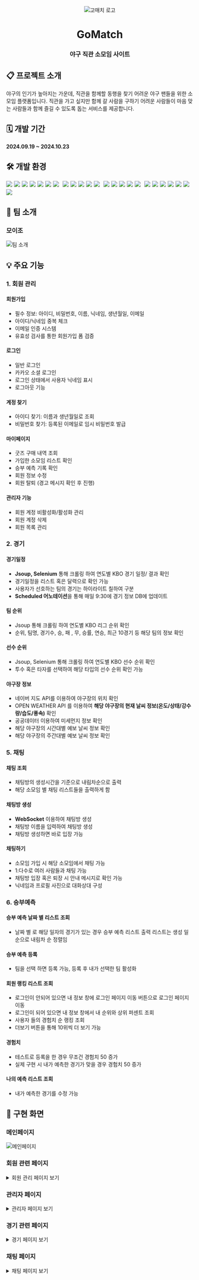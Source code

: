 <div align="center">
  <img src="https://github.com/user-attachments/assets/8e4534a1-5f04-43d4-b8fe-359a02560608" alt="고매치 로고">
  
  # GoMatch
  ### 야구 직관 소모임 사이트
</div>

## 📋 프로젝트 소개
야구의 인기가 높아지는 가운데, 직관을 함께할 동행을 찾기 어려운 야구 팬들을 위한 소모임 플랫폼입니다. 직관을 가고 싶지만 함께 갈 사람을 구하기 어려운 사람들이 마음 맞는 사람들과 함께 즐길 수 있도록 돕는 서비스를 제공합니다.

## 🗓 개발 기간
**2024.09.19 ~ 2024.10.23**

## 🛠 개발 환경
<div style="display: flex; flex-wrap: wrap; gap: 5px;">
  <!-- Language -->
<img src="https://img.shields.io/badge/Java_17-007396?style=for-the-badge&logo=java&logoColor=white">
<img src="https://img.shields.io/badge/HTML5-E34F26?style=for-the-badge&logo=html5&logoColor=white">
<img src="https://img.shields.io/badge/CSS3-1572B6?style=for-the-badge&logo=css3&logoColor=white">
<img src="https://img.shields.io/badge/JavaScript-F7DF1E?style=for-the-badge&logo=javascript&logoColor=black">
<!-- Framework & Library -->
<img src="https://img.shields.io/badge/Spring_Boot-6DB33F?style=for-the-badge&logo=spring-boot&logoColor=white">
<img src="https://img.shields.io/badge/Jsoup-43853D?style=for-the-badge&logo=jsoup&logoColor=white">
<img src="https://img.shields.io/badge/WebSocket-010101?style=for-the-badge&logo=websocket&logoColor=white"> <br>
<img src="https://img.shields.io/badge/Thymeleaf-005F0F?style=for-the-badge&logo=thymeleaf&logoColor=white">
<img src="https://img.shields.io/badge/FullCalendar-4285F4?style=for-the-badge&logo=google-calendar&logoColor=white">
<img src="https://img.shields.io/badge/Toast_UI_Editor-181717?style=for-the-badge&logo=tui&logoColor=white">
<img src="https://img.shields.io/badge/SweetAlert2-3085D6?style=for-the-badge&logo=SweetAlert&logoColor=white">
<img src="https://img.shields.io/badge/Selenium-43B02A?style=for-the-badge&logo=selenium&logoColor=white"> <br>
<!-- Payment & Map Services -->
<img src="https://img.shields.io/badge/Kakao_Login-FFCD00?style=for-the-badge&logo=kakao&logoColor=black">
<img src="https://img.shields.io/badge/Inicis_Payment-003F87?style=for-the-badge&logo=payment&logoColor=white">
<img src="https://img.shields.io/badge/Naver_Map_API-03C75A?style=for-the-badge&logo=naver&logoColor=white">
<!-- API -->
<img src="https://img.shields.io/badge/Open_API-008080?style=for-the-badge&logo=openapiinitiative&logoColor=white"> 
<img src="https://img.shields.io/badge/Open_Weather_API-1E90FF?style=for-the-badge&logo=openweather&logoColor=white"> <br>
<!-- WAS -->
<img src="https://img.shields.io/badge/Tomcat-F8DC75?style=for-the-badge&logo=apache-tomcat&logoColor=black">
<!-- DB -->
<img src="https://img.shields.io/badge/Oracle-F80000?style=for-the-badge&logo=oracle&logoColor=white">
<!-- IDE -->
<img src="https://img.shields.io/badge/IntelliJ_IDEA-000000?style=for-the-badge&logo=intellij-idea&logoColor=white">
<!-- Version Control & Collaboration -->
<img src="https://img.shields.io/badge/Git-F05032?style=for-the-badge&logo=git&logoColor=white">
<img src="https://img.shields.io/badge/GitHub-181717?style=for-the-badge&logo=github&logoColor=white">
<img src="https://img.shields.io/badge/Slack-4A154B?style=for-the-badge&logo=slack&logoColor=white">
<img src="https://img.shields.io/badge/Google_Drive-4285F4?style=for-the-badge&logo=google-drive&logoColor=white">
</div>

## 👥 팀 소개
### 모이조
<img src="https://github.com/user-attachments/assets/f7e11bc0-065f-49b6-a9d6-e6fe19a57bd9" alt="팀 소개">

## 💡 주요 기능

### 1. 회원 관리
#### 회원가입
- 필수 정보: 아이디, 비밀번호, 이름, 닉네임, 생년월일, 이메일
- 아이디/닉네임 중복 체크
- 이메일 인증 시스템
- 유효성 검사를 통한 회원가입 폼 검증

#### 로그인
- 일반 로그인
- 카카오 소셜 로그인
- 로그인 상태에서 사용자 닉네임 표시
- 로그아웃 기능

#### 계정 찾기
- 아이디 찾기: 이름과 생년월일로 조회
- 비밀번호 찾기: 등록된 이메일로 임시 비밀번호 발급

#### 마이페이지
- 굿즈 구매 내역 조회
- 가입한 소모임 리스트 확인
- 승부 예측 기록 확인
- 회원 정보 수정
- 회원 탈퇴 (경고 메시지 확인 후 진행)

#### 관리자 기능
- 회원 계정 비활성화/활성화 관리
- 회원 계정 삭제
- 회원 목록 관리

### 2. 경기
#### 경기일정
- **Jsoup, Selenium** 통해 크롤링 하여 연도별 KBO 경기 일정/ 결과 확인
- 경기일정을 리스트 혹은 달력으로 확인 가능
- 사용자가 선호하는 팀의 경기는 하이라이트 칠하여 구분
- **Scheduled 어노테이션**을 통해 매일 9:30에 경기 정보 DB에 업데이트

#### 팀 순위
- Jsoup 통해 크롤링 하여 연도별 KBO 리그 순위 확인
- 순위, 팀명, 경기수, 승, 패 , 무, 승률, 연승, 최근 10경기 등 해당 팀의 정보 확인

#### 선수 순위
- Jsoup, Selenium 통해 크롤링 하여 연도별 KBO 선수 순위 확인
- 투수 혹은 타자를 선택하여 해당 타입의 선수 순위 확인 가능

#### 야구장 정보
- 네이버 지도 API를 이용하여 야구장의 위치 확인
- OPEN WEATHER API 를 이용하여 **해당 야구장의 현재 날씨 정보(온도/상태/강수량/습도/풍속)** 확인
- 공공데이터 이용하여 미세먼지 정보 확인
- 해당 야구장의 시간대별 예보 날씨 정보 확인
- 해당 야구장의 주간대별 예보 날씨 정보 확인

### 5. 채팅
#### 채팅 조회
- 채팅방의 생성시간을 기준으로 내림차순으로 출력
- 해당 소모임 별 채팅 리스트들을 출력하게 함

#### 채팅방 생성
- **WebSocket** 이용하여 채팅방 생성
- 채팅방 이름을 입력하여 채팅방 생성
- 채팅방 생성하면 바로 입장 가능

#### 채팅하기
- 소모임 가입 시 해당 소모임에서 채팅 가능
- 1:다수로 여러 사람들과 채팅 가능
- 채팅방 입장 혹은 퇴장 시 안내 메시지로 확인 가능
- 닉네임과 프로필 사진으로 대화상대 구성

### 6. 승부예측
#### 승부 예측 날짜 별 리스트 조회
- 날짜 별 로 해당 일자의 경기가 있는 경우 승부 예측 리스트 출력 리스트는 생성 일 순으로 내림차 순 정렬임

#### 승부 예측 등록
- 팀을 선택 하면 등록 가능, 등록 후 내가 선택한 팀 활성화

#### 회원 랭킹 리스트 조회
- 로그인이 안되어 있으면 내 정보 창에 로그인 페이지 이동 버튼으로 로그인 페이지 이동
- 로그인이 되어 있으면 내 정보 창에서 내 순위와 상위 퍼센트 조회
- 사용자 들의 경험치 순 랭킹 조회
- 더보기 버튼을 통해 10위씩 더 보기 가능

#### 경험치
- 테스트로 등록을 한 경우 무조건 경험치 50 증가
- 실제 구현 시 내가 예측한 경기가 맞을 경우 경험치 50 증가

#### 나의 예측 리스트 조회
- 내가 예측한 경기를 수정 가능

## 📱 구현 화면

### 메인페이지
![메인페이지](https://github.com/user-attachments/assets/3461b633-377d-4090-b52a-f93e4543c1f4)

### 회원 관련 페이지
<details>
<summary>회원 관리 페이지 보기</summary>

- **로그인**
  ![로그인](https://github.com/user-attachments/assets/1f46ff92-75e8-475e-8f25-60ba7384ac50)

- **아이디 찾기**
  ![아이디찾기](https://github.com/user-attachments/assets/f2ea6400-1586-47d2-8055-dbff1d652ecb)

- **비밀번호 찾기**
  ![비밀번호찾기](https://github.com/user-attachments/assets/c8b68858-ebb6-437e-9666-03818fa2abc3)

- **회원가입**
  ![회원가입](https://github.com/user-attachments/assets/10450ecb-b568-430d-a64b-80d3be9bdb17)

- **마이페이지**
  ![마이페이지](https://github.com/user-attachments/assets/da7c8fc0-a560-4242-a8ac-98a3a391a9d8)

- **회원정보 수정**
  ![회원정보수정](https://github.com/user-attachments/assets/3b835457-0b97-4262-b976-3d50ba86b723)

- **회원 탈퇴**
  ![회원탈퇴](https://github.com/user-attachments/assets/d908e41f-8d45-49d1-8678-c21ccf08f399)
</details>

### 관리자 페이지
<details>
<summary>관리자 페이지 보기</summary>

- **관리자 메인**
  ![관리자메인](https://github.com/user-attachments/assets/36deb6e9-8f4a-486a-83aa-43a1336b9c7f)

- **회원 관리**
  ![회원관리](https://github.com/user-attachments/assets/19366d68-0f15-4d84-bb96-b5bc1af02322)
</details>

### 경기 관련 페이지
<details>
<summary>경기 페이지 보기</summary>

- **경기 일정 - 리스트**
  
  ![경기 일정 - 리스트 ](https://github.com/user-attachments/assets/8480d302-db9d-4cb7-b8ee-9433c8ab43cd)

- **경기 일정 - 달력**
  
  ![경기 일정 - 달력](https://github.com/user-attachments/assets/6eba1a32-509c-470d-bfd2-68f3708a5abd)

- **팀 순위**
  
  ![팀 순위](https://github.com/user-attachments/assets/f10ff7e0-be58-4281-8254-f265d74032ad)

- **선수 순위**
  
  ![선수 순위](https://github.com/user-attachments/assets/5ff701e6-513b-48b6-ac87-f27e108a9592)

- **야구장 날씨**
  
  ![야구장 날씨](https://github.com/user-attachments/assets/e82649af-ee4b-4784-ab79-0af43153be11)
</details>

### 채팅 페이지
<details>
<summary>채팅 페이지 보기</summary>

- **채팅방 조회**
  
  ![채팅방 조회](https://github.com/user-attachments/assets/fddb79d3-8aab-4a34-9f64-e5a8b5e79811)

- **채팅방 생성**
  
  ![채팅방 생성](https://github.com/user-attachments/assets/694a9739-670f-4de8-a841-d7bdc034429c)
  
- **채팅하기**
  
  ![채팅하기](https://github.com/user-attachments/assets/502a9330-ec71-4edf-8e01-b3de0b35e160)
</details>
